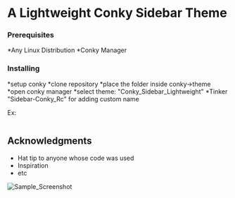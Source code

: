 

# A Lightweight Conky Sidebar Theme



### Prerequisites

*Any Linux Distribution
*Conky Manager



### Installing
*setup conky
*clone repository
*place the folder inside conky->theme
*open conky manager 
*select theme: "Conky_Sidebar_Lightweight"
*Tinker "Sidebar-Conky_Rc" for adding custom name

Ex:
```/home/rakesh/.conky/Sidebar-Conky/Conky_Sidebar_Lightweight
```




## Acknowledgments

* Hat tip to anyone whose code was used
* Inspiration
* etc

![Sample_Screenshot](https://drive.google.com/uc?export=view&id=1i4kjlYyb3R9p3hvahijnIX48PjeQ1Zbm.jpg?raw=true "ScreenShot")

